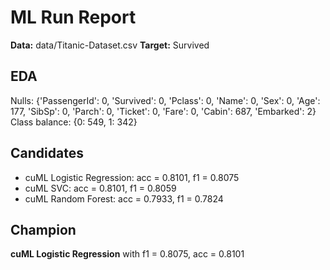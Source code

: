 # ML Run Report
**Data:** data/Titanic-Dataset.csv
**Target:** Survived
## EDA
Nulls: {'PassengerId': 0, 'Survived': 0, 'Pclass': 0, 'Name': 0, 'Sex': 0, 'Age': 177, 'SibSp': 0, 'Parch': 0, 'Ticket': 0, 'Fare': 0, 'Cabin': 687, 'Embarked': 2}
Class balance: {0: 549, 1: 342}
## Candidates
- cuML Logistic Regression: acc = 0.8101, f1 = 0.8075
- cuML SVC: acc = 0.8101, f1 = 0.8059
- cuML Random Forest: acc = 0.7933, f1 = 0.7824

## Champion
**cuML Logistic Regression** with f1 = 0.8075, acc = 0.8101